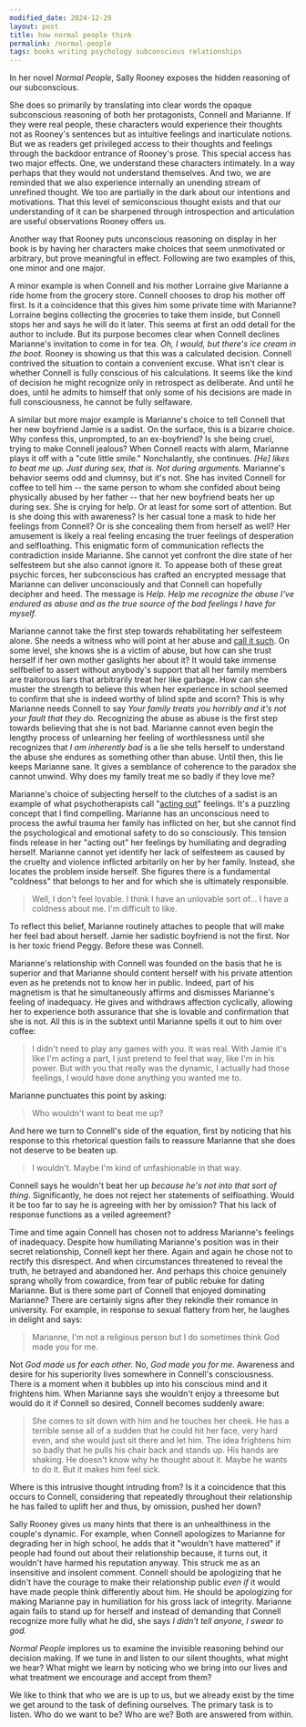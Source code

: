 ```yaml
---
modified_date: 2024-12-29
layout: post
title: how normal people think
permalink: /normal-people
tags: books writing psychology subconscious relationships
---
```


In her novel _Normal People_, Sally Rooney exposes the hidden reasoning of our subconscious.
<!--more-->
She does so primarily by translating into clear words the opaque subconscious reasoning of both her protagonists, Connell and Marianne.
If they were real people, these characters would experience their thoughts not as Rooney's sentences but as intuitive feelings and inarticulate notions.
But we as readers get privileged access to their thoughts and feelings through the backdoor entrance of Rooney's prose.
This special access has two major effects.
One, we understand these characters intimately.
In a way perhaps that they would not understand themselves.
And two, we are reminded that we also experience internally an unending stream of unrefined thought.
We too are partially in the dark about our intentions and motivations.
That this level of semiconscious thought exists and that our understanding of it can be sharpened through introspection and articulation are useful observations Rooney offers us.

Another way that Rooney puts unconscious reasoning on display in her book is by having her characters make choices that seem unmotivated or arbitrary, but prove meaningful in effect.
Following are two examples of this, one minor and one major.

A minor example is when Connell and his mother Lorraine give Marianne a ride home from the grocery store.
Connell chooses to drop his mother off first.
Is it a coincidence that this gives him some private time with Marianne?
Lorraine begins collecting the groceries to take them inside, but Connell stops her and says he will do it later.
This seems at first an odd detail for the author to include.
But its purpose becomes clear when Connell declines Marianne's invitation to come in for tea.
_Oh, I would, but there's ice cream in the boot._
Rooney is showing us that this was a calculated decision.
Connell contrived the situation to contain a convenient excuse.
What isn't clear is whether Connell is fully conscious of his calculations.
It seems like the kind of decision he might recognize only in retrospect as deliberate.
And until he does, until he admits to himself that only some of his decisions are made in full consciousness, he cannot be fully selfaware.

A similar but more major example is Marianne's choice to tell Connell that her new boyfriend Jamie is a sadist.
On the surface, this is a bizarre choice.
Why confess this, unprompted, to an ex-boyfriend?
Is she being cruel, trying to make Connell jealous?
When Connell reacts with alarm, Marianne plays it off with a "cute little smile."
Nonchalantly, she continues.
_[He] likes to beat me up. Just during sex, that is. Not during arguments._
Marianne's behavior seems odd and clumnsy, but it's not.
She has invited Connell for coffee to tell him -- the same person to whom she confided about being physically abused by her father -- that her new boyfriend beats her up during sex.
She is crying for help.
Or at least for some sort of attention.
But is she doing this with awareness?
Is her casual tone a mask to hide her feelings from Connell?
Or is she concealing them from herself as well?
Her amusement is likely a real feeling encasing the truer feelings of desperation and selfloathing.
This enigmatic form of communication reflects the contradiction inside Marianne.
She cannot yet confront the dire state of her selfesteem but she also cannot ignore it.
To appease both of these great psychic forces, her subconscious has crafted an encrypted message that Marianne can deliver unconsciously and that Connell can hopefully decipher and heed.
The message is _Help_.
_Help me recognize the abuse I've endured as abuse and as the true source of the bad feelings I have for myself._

Marianne cannot take the first step towards rehabilitating her selfesteem alone.
She needs a witness who will point at her abuse and [call it such](https://en.wikipedia.org/wiki/Epistemic_injustice?oldformat=true#Hermeneutical_injustice).
On some level, she knows she is a victim of abuse, but how can she trust herself if her own mother gaslights her about it?
It would take immense selfbelief to assert without anybody's support that all her family members are traitorous liars that arbitrarily treat her like garbage.
How can she muster the strength to believe this when her experience in school seemed to confirm that she is indeed worthy of blind spite and scorn?
This is why Marianne needs Connell to say _Your family treats you horribly and it's not your fault that they do._
Recognizing the abuse as abuse is the first step towards believing that she is not bad.
Marianne cannot even begin the lengthy process of unlearning her feeling of worthlessness until she recognizes that _I am inherently bad_ is a lie she tells herself to understand the abuse she endures as something other than abuse.
Until then, this lie keeps Marianne sane.
It gives a semblance of coherence to the paradox she cannot unwind.
Why does my family treat me so badly if they love me?

Marianne's choice of subjecting herself to the clutches of a sadist is an example of what psychotherapists call "[acting out](https://en.wikipedia.org/wiki/Repetition_compulsion)" feelings.
It's a puzzling concept that I find compelling.
Marianne has an unconscious need to process the awful trauma her family has inflicted on her, but she cannot find the psychological and emotional safety to do so consciously.
This tension finds release in her "acting out" her feelings by humiliating and degrading herself.
Marianne cannot yet identify her lack of selfesteem as caused by the cruelty and violence inflicted arbitarily on her by her family.
Instead, she locates the problem inside herself.
She figures there is a fundamental "coldness" that belongs to her and for which she is ultimately responsible.

> Well, I don't feel lovable. I think I have an unlovable sort of... I have a coldness about me. I'm difficult to like.

To reflect this belief, Marianne routinely attaches to people that will make her feel bad about herself.
Jamie her sadistic boyfriend is not the first.
Nor is her toxic friend Peggy.
Before these was Connell.

Marianne's relationship with Connell was founded on the basis that he is superior and that Marianne should content herself with his private attention even as he pretends not to know her in public.
Indeed, part of his magnetism is that he simultaneously affirms and dismisses Marianne's feeling of inadequacy.
He gives and withdraws affection cyclically, allowing her to experience both assurance that she is lovable and confirmation that she is not.
All this is in the subtext until Marianne spells it out to him over coffee:

> I didn't need to play any games with you. It was real. With Jamie it's like I'm acting a part, I just pretend to feel that way, like I'm in his power. But with you that really was the dynamic, I actually had those feelings, I would have done anything you wanted me to.

Marianne punctuates this point by asking:

> Who wouldn't want to beat me up?

And here we turn to Connell's side of the equation, first by noticing that his response to this rhetorical question fails to reassure Marianne that she does not deserve to be beaten up.

> I wouldn't. Maybe I'm kind of unfashionable in that way.

Connell says he wouldn't beat her up _because he's not into that sort of thing_.
Significantly, he does not reject her statements of selfloathing.
Would it be too far to say he is agreeing with her by omission?
That his lack of response functions as a veiled agreement?

Time and time again Connell has chosen not to address Marianne's feelings of inadequacy.
Despite how humiliating Marianne's position was in their secret relationship, Connell kept her there.
Again and again he chose not to rectify this disrespect.
And when circumstances threatened to reveal the truth, he betrayed and abandoned her.
And perhaps this choice genuinely sprang wholly from cowardice, from fear of public rebuke for dating Marianne.
But is there some part of Connell that enjoyed dominating Marianne?
There are certainly signs after they rekindle their romance in university.
For example, in response to sexual flattery from her, he laughes in delight and says:

> Marianne, I'm not a religious person but I do sometimes think God made you for me.

Not _God made us for each other._
No, _God made you for me._
Awareness and desire for his superiority lives somewhere in Connell's consciousness.
There is a moment when it bubbles up into his conscious mind and it frightens him.
When Marianne says she wouldn't enjoy a threesome but would do it if Connell so desired, Connell becomes suddenly aware:

> She comes to sit down with him and he touches her cheek. He has a terrible sense all of a sudden that he could hit her face, very hard even, and she would just sit there and let him. The idea frightens him so badly that he pulls his chair back and stands up. His hands are shaking. He doesn't know why he thought about it. Maybe he wants to do it. But it makes him feel sick.

Where is this intrusive thought intruding from?
Is it a coincidence that this occurs to Connell, considering that repeatedly throughout their relationship he has failed to uplift her and thus, by omission, pushed her down?

Sally Rooney gives us many hints that there is an unhealthiness in the couple's dynamic.
For example, when Connell apologizes to Marianne for degrading her in high school, he adds that it "wouldn't have mattered" if people had found out about their relationship because, it turns out, it wouldn't have harmed his reputation anyway.
This struck me as an insensitive and insolent comment.
Connell should be apologizing that he didn't have the courage to make their relationship public _even if_ it would have made people think differently about him.
He should be apologizing for making Marianne pay in humiliation for his gross lack of integrity.
Marianne again fails to stand up for herself and instead of demanding that Connell recognize more fully what he did, she says _I didn't tell anyone, I swear to god._

_Normal People_ implores us to examine the invisible reasoning behind our decision making.
If we tune in and listen to our silent thoughts, what might we hear?
What might we learn by noticing who we bring into our lives and what treatment we encourage and accept from them?

We like to think that who we are is up to us, but we already exist by the time we get around to the task of defining ourselves.
The primary task is to listen.
Who do we want to be?
Who are we?
Both are answered from within.
